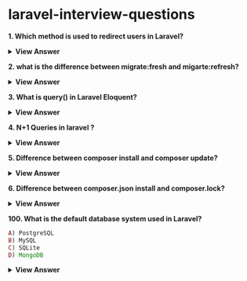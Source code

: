 # laravel-interview-questions

**1. Which method is used to redirect users in Laravel?**
<details>
	<summary><b>View Answer</b></summary>
<ul>
In Laravel, you can redirect users using the `redirect()` helper function or the `Redirect` facade. Here are the common methods:

### 1. **Basic Redirect**
```php
return redirect('/home');
```

### 2. **Redirect to a Named Route**
```php
return redirect()->route('route.name');
```

### 3. **Redirect with Parameters (for Named Routes)**
```php
return redirect()->route('profile', ['id' => 1]);
```

### 4. **Redirect Back to Previous Page**
```php
return back();
// or
return redirect()->back();
```

### 5. **Redirect with Flash Data (Session Data)**
```php
return redirect('/dashboard')->with('status', 'Profile updated!');
```

### 6. **Redirect to a Controller Action**
```php
return redirect()->action([UserController::class, 'index']);
```

### 7. **Redirect with Input (Old Form Data)**
```php
return back()->withInput();
```

### 8. **Redirect to External URL**
```php
return redirect()->away('https://google.com');
```

### 9. **Conditional Redirects**
You can also chain conditions:
```php
return redirect()->to('/home')->with('error', 'Invalid access');
```

### Example in a Controller:
```php
public function store(Request $request)
{
    // Validate and store data...

    return redirect('/dashboard')->with('success', 'User created successfully!');
}
```

</ul>
</details>

**2. what is the difference between  migrate:fresh and migarte:refresh?**


<details>
	<summary><b>View Answer</b></summary>
<ul>
In Laravel, both `migrate:fresh` and `migrate:refresh` are Artisan commands used to reset and rebuild your database, but they work differently:

### **1. `migrate:fresh`**  
- **Drops all tables** from the database and then runs all migrations again.  
- **Does not run the `down()` methods** of existing migrations.  
- **Faster** because it bypasses rolling back migrations step-by-step.  
- **Use case:** When you want a completely clean database (e.g., during development or testing).  

#### **Command:**  
```bash
php artisan migrate:fresh
```

### **2. `migrate:refresh`**  
- **Rolls back all migrations** (executes `down()` methods) **one by one** and then re-runs them (`up()`).  
- **Preserves migration order** and executes each migration's `down()` logic.  
- **Slower** because it processes each migration step-by-step.  
- **Use case:** When you need to test if your `down()` methods work correctly.  

#### **Command:**  
```bash
php artisan migrate:refresh
```

### **Key Differences Summary**  
| Feature               | `migrate:fresh` | `migrate:refresh` |
|-----------------------|----------------|------------------|
| Drops all tables directly | ✅ Yes | ❌ No |
| Runs `down()` methods | ❌ No | ✅ Yes |
| Speed | ⚡ Faster | 🐢 Slower (due to rollback) |
| Use Case | Quick DB reset | Testing rollback logic |

### **When to Use Which?**  
- Use `fresh` when you want a **quick reset** (e.g., during development).  
- Use `refresh` when you need to **test migration rollbacks** (e.g., checking if `down()` works).  


</ul>
</details>

**3. What is query() in Laravel Eloquent?**
<details>
	<summary><b>View Answer</b></summary>
<ul>

### **What is `query()` in Laravel Eloquent?**  
`query()` is a method provided by Laravel's Eloquent ORM that **initializes a new query builder instance** for a model. It allows you to construct and execute database queries fluently.  

#### **Key Points:**
- It returns a **query builder object** for the model's table.  
- You can chain methods like `where()`, `orderBy()`, `join()`, etc., to build SQL queries.  
- It is **optional** in simple cases (you can directly use `Model::where()`), but useful for complex queries.  

---

### **Why Do We Need `query()`?**  
1. **Starts a Fresh Query**  
   - Ensures you're not accidentally modifying an existing query.  
   - Example:  
     ```php
     $query = Product::query(); // New query builder
     ```

2. **Improves Readability in Complex Queries**  
   - Makes long query chains cleaner.  
   - Example:  
     ```php
     $products = Product::query()
         ->where('price', '>', 100)
         ->where('stock', '>', 0)
         ->orderBy('name')
         ->get();
     ```

3. **Conditional Query Building**  
   - Useful when adding `where` clauses dynamically.  
   - Example:  
     ```php
     $query = Product::query();
     
     if ($request->has('category')) {
         $query->where('category_id', $request->category);
     }
     
     $products = $query->get();
     ```

4. **Reusing a Base Query**  
   - Avoids repeating the same conditions.  
   - Example:  
     ```php
     $baseQuery = Product::query()->where('is_active', true);
     
     $cheapProducts = $baseQuery->where('price', '<', 50)->get();
     $expensiveProducts = $baseQuery->where('price', '>=', 50)->get();
     ```

---

### **When Should You Use `query()`?**  
✅ **Use `query()` when:**  
- You need **dynamic query building** (e.g., adding `where` clauses conditionally).  
- You want **better readability** in long query chains.  
- You need to **reuse or modify a base query**.  

❌ **Avoid `query()` when:**  
- You're making a **simple one-line query** (e.g., `Product::where('id', 1)->first()`).  

---

### **Comparison: With vs Without `query()`**  
| **With `query()`** | **Without `query()`** |  
|---------------------|----------------------|  
| `Product::query()->where(...)->get()` | `Product::where(...)->get()` |  
| Better for **complex queries** | Good for **simple queries** |  
| Explicitly starts a new query | Implicitly starts a query |  

---

### **Final Verdict**  
- **`query()` is optional but helpful** for dynamic, complex, or reusable queries.  
- **For simple queries**, you can skip it and use `Model::where()` directly.  


</ul>
</details>

**4. N+1 Queries in laravel ?**

<details>
	<summary><b>View Answer</b></summary>
<ul>

# Understanding How N+1 Queries Work in Laravel

Let me explain the N+1 query problem step-by-step with a clear example.

## Example Scenario

Imagine you have two models:
- `Book` (belongs to Author)
- `Author` (has many Books)

## The N+1 Query Process

### 1. Initial Query (The "1")
```php
$books = Book::all(); // 1 query to fetch all books
```

This executes:
```sql
SELECT * FROM books;
```

### 2. Relationship Access in Loop (The "N")
```php
foreach ($books as $book) {
    echo $book->author->name; // N queries (1 per book)
}
```

For each book, this executes:
```sql
SELECT * FROM authors WHERE id = [book's author_id];
```

## Visual Breakdown

If you have:
- 100 books in your database
- Each book has 1 author

The queries will be:
1. `SELECT * FROM books;` (1 query)
2. Then for each book:
   - `SELECT * FROM authors WHERE id = 1;`
   - `SELECT * FROM authors WHERE id = 2;`
   - ...
   - `SELECT * FROM authors WHERE id = 100;`

Total queries: 101 (1 + N where N=100)

## Why This is Problematic

1. **Performance Impact**: Each query has overhead (network latency, query parsing, etc.)
2. **Database Load**: Instead of 1-2 queries, you're making 101
3. **Scalability Issues**: As your data grows (1,000 books → 1,001 queries), performance degrades rapidly

## How Eager Loading Solves This

When you use `with()`:

```php
$books = Book::with('author')->get(); // 2 queries total
```

1. First query gets all books:
```sql
SELECT * FROM books;
```

2. Second query gets all related authors in one go:
```sql
SELECT * FROM authors WHERE id IN (1, 2, 3, ..., 100);
```

Then Laravel internally matches authors to their books, so accessing `$book->author` doesn't need new queries.

## Key Takeaways

- N+1 happens when you access relationships in a loop without eager loading
- The "1" is your initial query for parent models
- The "N" is the separate queries for each relationship access
- Eager loading replaces N+1 with 1+1 (or similar small number)
- The performance difference becomes dramatic as N grows

Would you like me to explain any specific aspect of this process in more detail?
</ul>
</details>

**5. Difference between composer install and composer update?**


<details>
	<summary><b>View Answer</b></summary>
<ul>
In Composer, `install` and `update` are two essential commands, but they serve different purposes:

### **1. `composer install`**
- **Purpose**: Installs dependencies as specified in the `composer.lock` file (if it exists).
- **Behavior**:
  - If `composer.lock` exists, Composer installs the exact versions listed there.
  - If `composer.lock` does not exist, Composer generates it by resolving dependencies from `composer.json` (similar to `composer update`).
- **When to use**:
  - After cloning a project (to get the exact versions of dependencies).
  - When you want a predictable, locked dependency state.
  - Faster than `update` because it doesn’t resolve new versions.

### **2. `composer update`**
- **Purpose**: Updates dependencies to their latest allowed versions (based on `composer.json` constraints) and regenerates `composer.lock`.
- **Behavior**:
  - Ignores `composer.lock` and checks for newer versions within version constraints.
  - Updates packages and writes new versions to `composer.lock`.
- **When to use**:
  - When you want to update dependencies to newer versions.
  - When you’ve manually changed `composer.json` and need to sync dependencies.
  - Can be slow because it resolves dependency versions again.

### **Key Differences**
| Feature                | `composer install` | `composer update` |
|------------------------|--------------------|-------------------|
| Reads `composer.lock`  | ✅ Yes             | ❌ No (ignores it) |
| Updates dependencies   | ❌ No (uses lock)  | ✅ Yes            |
| Generates `composer.lock` | Only if missing  | ✅ Always         |
| Speed                  | ⚡ Faster         | 🐢 Slower         |

### **Best Practices**
- Use **`composer install`** in production to ensure consistency.
- Use **`composer update`** when you want to upgrade dependencies (e.g., `composer update vendor/package` to update a specific package).

</ul>
</details>

**6. Difference between composer.json install and composer.lock?**

<details>
	<summary><b>View Answer</b></summary>
<ul>
Answer: C
</ul>
</details>

**100. What is the default database system used in Laravel?**
```php
A) PostgreSQL
B) MySQL
C) SQLite
D) MongoDB
```

<details>
	<summary><b>View Answer</b></summary>
<ul>
Answer: C
</ul>
</details>
